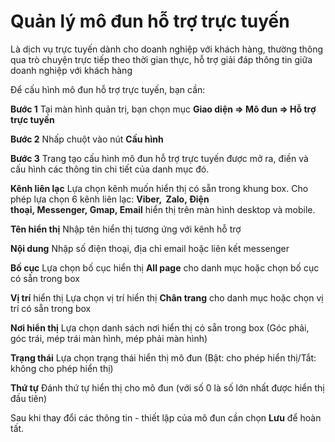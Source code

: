 
# Quản lý mô đun hỗ trợ trực tuyến

Là dịch vụ trực tuyến dành cho doanh nghiệp với khách hàng, thường thông qua trò chuyện trực tiếp theo thời gian thực, hỗ trợ giải đáp thông tin giữa doanh nghiệp với khách hàng

Để cấu hình mô đun hỗ trợ trực tuyến, bạn cần:

**Bước 1** Tại màn hình quản trị, bạn chọn mục **Giao diện => Mô đun => Hỗ trợ trực tuyến**

**Bước 2** Nhấp chuột vào nút **Cấu hình**

**Bước 3** Trang tạo cấu hình mô đun hỗ trợ trực tuyến được mở ra, điền và cấu hình các thông tin chi tiết của danh mục đó.

**Kênh liên lạc** Lựa chọn kênh muốn hiển thị có sẵn trong khung box. Cho phép lựa chọn 6 kênh liên lạc: **Viber,  Zalo, Điện thoại, Messenger, Gmap, Email** hiển thị trên màn hình desktop và mobile.

**Tên hiển thị** Nhập tên hiển thị tương ứng với kênh hỗ trợ

**Nội dung** Nhập số điện thoại, địa chỉ email hoặc liên kết messenger

**Bố cục** Lựa chọn bố cục hiển thị **All page** cho danh mục hoặc chọn bố cục có sẵn trong box

**Vị trí** hiển thị Lựa chọn vị trí hiển thị **Chân trang** cho danh mục hoặc chọn vị trí có sẵn trong box

**Nơi hiển thị** Lựa chọn danh sách nơi hiển thị có sẵn trong box (Góc phải, góc trái, mép trái màn hình, mép phải màn hình)

**Trạng thái** Lựa chọn trạng thái hiển thị mô đun (Bật: cho phép hiển thị/Tắt: không cho phép hiển thị)

**Thứ tự** Đánh thứ tự hiển thị cho mô đun (với số 0 là số lớn nhất được hiển thị đầu tiên)

Sau khi thay đổi các thông tin - thiết lập của mô đun cần chọn **Lưu** để hoàn tất.
